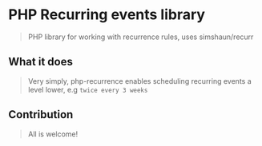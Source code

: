 # PHP Recurring events library

> PHP library for working with recurrence rules, uses simshaun/recurr

## What it does

> Very simply, php-recurrence enables scheduling recurring events a level lower, e.g `twice every 3 weeks`

## Contribution

> All is welcome!